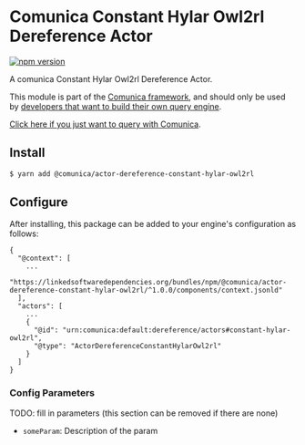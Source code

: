 # Comunica Constant Hylar Owl2rl Dereference Actor

[![npm version](https://badge.fury.io/js/%40comunica%2Factor-dereference-constant-hylar-owl2rl.svg)](https://www.npmjs.com/package/@comunica/actor-dereference-constant-hylar-owl2rl)

A comunica Constant Hylar Owl2rl Dereference Actor.

This module is part of the [Comunica framework](https://github.com/comunica/comunica),
and should only be used by [developers that want to build their own query engine](https://comunica.dev/docs/modify/).

[Click here if you just want to query with Comunica](https://comunica.dev/docs/query/).

## Install

```bash
$ yarn add @comunica/actor-dereference-constant-hylar-owl2rl
```

## Configure

After installing, this package can be added to your engine's configuration as follows:
```text
{
  "@context": [
    ...
    "https://linkedsoftwaredependencies.org/bundles/npm/@comunica/actor-dereference-constant-hylar-owl2rl/^1.0.0/components/context.jsonld"
  ],
  "actors": [
    ...
    {
      "@id": "urn:comunica:default:dereference/actors#constant-hylar-owl2rl",
      "@type": "ActorDereferenceConstantHylarOwl2rl"
    }
  ]
}
```

### Config Parameters

TODO: fill in parameters (this section can be removed if there are none)

* `someParam`: Description of the param
